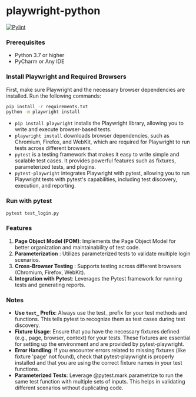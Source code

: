 # playwright-python

[![Pylint](https://github.com/renuka2593/playwright-python/actions/workflows/pylint.yml/badge.svg)](https://github.com/renuka2593/playwright-python/actions/workflows/pylint.yml)

### Prerequisites

* Python 3.7 or higher
* PyCharm or Any IDE

### Install Playwright and Required Browsers

First, make sure Playwright and the necessary browser dependencies are installed. Run the following commands:

```bash
pip install -r requirements.txt
python -m playwright install
```

* `pip install playwright` installs the Playwright library, allowing you to write and execute browser-based tests.
* `playwright install` downloads browser dependencies, such as Chromium, Firefox, and WebKit, which are required for
  Playwright to run tests across different browsers.
* `pytest` is a testing framework that makes it easy to write simple and scalable test cases. It provides powerful
  features such as fixtures, parameterized tests, and plugins.
* `pytest-playwright` integrates Playwright with pytest, allowing you to run Playwright tests with pytest's
  capabilities, including test discovery, execution, and reporting.

### Run with pytest

```bash
pytest test_login.py
```

### Features

1. **Page Object Model (POM)**: Implements the Page Object Model for better organization and maintainability of test
   code.
2. **Parameterization** : Utilizes parameterized tests to validate multiple login scenarios.
3. **Cross-Browser Testing** : Supports testing across different browsers (Chromium, Firefox, WebKit).
4. **Integration with Pytest**: Leverages the Pytest framework for running tests and generating reports.

### Notes 
* **Use `test_` Prefix**: Always use the test_ prefix for your test methods and functions. This tells pytest to recognize them as test cases during test discovery.
* **Fixture Usage**: Ensure that you have the necessary fixtures defined (e.g., page, browser, context) for your tests. These fixtures are essential for setting up the environment and are provided by pytest-playwright.
* **Error Handling**: If you encounter errors related to missing fixtures (like fixture 'page' not found), check that pytest-playwright is properly installed and that you are using the correct fixture names in your test functions.
* **Parameterized Tests**: Leverage @pytest.mark.parametrize to run the same test function with multiple sets of inputs. This helps in validating different scenarios without duplicating code.
